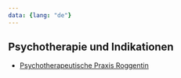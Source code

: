 ```yaml
---
data: {lang: "de"}
---
```

## Psychotherapie und Indikationen
- [Psychotherapeutische Praxis Roggentin](https://psychotherapie-roggentin.de)
